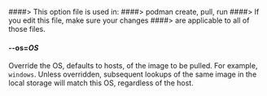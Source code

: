 ####> This option file is used in:
####>   podman create, pull, run
####> If you edit this file, make sure your changes
####> are applicable to all of those files.
#### **--os**=*OS*

Override the OS, defaults to hosts, of the image to be pulled. For example, `windows`.
Unless overridden, subsequent lookups of the same image in the local storage will match this OS, regardless of the host.
